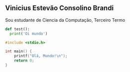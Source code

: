 ## Vinicius Estevão Consolino Brandi
Sou estudante de Ciencia da Computação, Terceiro Termo

```python
def test():
  print('Oi mundo')
```

```c
#include <stdio.h>

int main() {
    printf("Olá, Mundo!\n");
    return 0;
}

```
